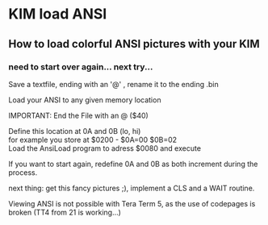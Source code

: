 # KIM load ANSI
## How to load colorful ANSI pictures with your KIM
### need to start over again...  next try...

Save a textfile, ending with an '@' , rename it to the ending .bin 

Load your ANSI to any given memory location

IMPORTANT: End the File with an  @ ($40)

Define this location at 0A and 0B (lo, hi)<br>
    for example you store at $0200 - $0A=00 $0B=02<br>
Load the AnsiLoad program to adress $0080 and execute

If you want to start again, redefine 0A and 0B as both increment during the process.

next thing: get this fancy pictures ;), implement a CLS and a WAIT routine.

Viewing ANSI is not possible with Tera Term 5, as the use of codepages is broken (TT4 from 21 is working...)

